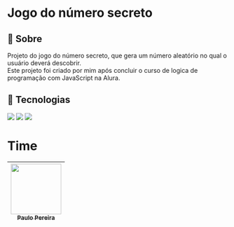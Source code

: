 <h1>Jogo do número secreto</h1>

<h2>📖 Sobre</h2>
<p>Projeto do jogo do número secreto, que gera um número aleatório no qual o usuário deverá descobrir.<br>
   Este projeto foi criado por mim após concluir o curso de logica de programação com JavaScript na Alura.</p>

## 🚀 Tecnologias

<div>
  <img src="https://img.shields.io/badge/HTML-239120?style=for-the-bagde&logo=html5&logoColor=white">
  <img src="https://img.shields.io/badge/CSS-239120?&style=for-the-bagde&logo=css&logoColor=white">
  <img src="https://img.shields.io/badge/JavaScript-F7DF1E?style=for-the-bagde&logo=javascript&logoColor=black">
</div>

# Time

| [<img loading="lazy" src="https://avatars.githubusercontent.com/u/102670336?v=4" width=115><br><sub>Paulo Pereira</sub>](https://github.com/o-verissimo)
| :---: | 
